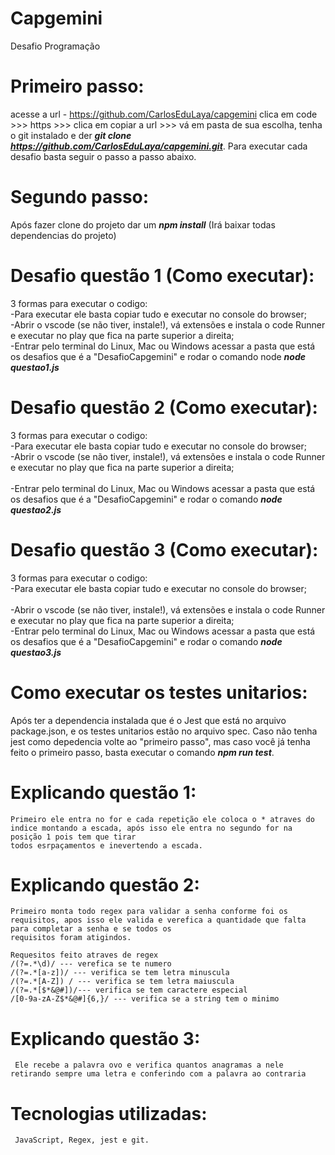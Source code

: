 # <h1>Capgemini</h1>
Desafio Programação

# Primeiro passo: 
   acesse a url - https://github.com/CarlosEduLaya/capgemini clica em code >>> https >>> clica em copiar a url >>> vá em pasta de sua escolha, tenha o git instalado e der 
   <strong><i>git clone https://github.com/CarlosEduLaya/capgemini.git</i></strong>. Para executar cada desafio basta seguir o passo a passo abaixo.
# Segundo passo: 
   Após fazer clone do projeto dar um <strong><i>npm install</i></strong> (Irá baixar todas dependencias do projeto)
# Desafio questão 1 (Como executar):
   3 formas para executar o codigo:
   <br>
     -Para executar ele basta copiar tudo e executar no console do browser; 
    <br> 
     -Abrir o vscode (se não tiver, instale!), vá extensões e instala o code Runner e executar no play que fica na parte superior a direita;
    <br>
     -Entrar pelo terminal do Linux, Mac ou Windows acessar a pasta que está os desafios que é a "DesafioCapgemini" e rodar o comando node <strong><i>node questao1.js</i></strong>

# Desafio questão 2 (Como executar):
   3 formas para executar o codigo:
   <br>
     -Para executar ele basta copiar tudo e executar no console do browser;
   <br>
     -Abrir o vscode (se não tiver, instale!), vá extensões e instala o code Runner e executar no play que fica na parte superior a direita;
   <br>  
     -Entrar pelo terminal do Linux, Mac ou Windows acessar a pasta que está os desafios que é a "DesafioCapgemini" e rodar o comando <strong><i>node questao2.js</i></strong>

# Desafio questão 3 (Como executar):
   3 formas para executar o codigo:
   <br>
     -Para executar ele basta copiar tudo e executar no console do browser; 
   <br>  
     -Abrir o vscode (se não tiver, instale!), vá extensões e instala o code Runner e executar no play que fica na parte superior a direita;
   <br> 
     -Entrar pelo terminal do Linux, Mac ou Windows acessar a pasta que está os desafios que é a "DesafioCapgemini" e rodar o comando <strong><i>node questao3.js</i></strong>

# Como executar os testes unitarios:
   Após ter a dependencia instalada que é o Jest que está no arquivo package.json, e os testes unitarios estão no arquivo spec. Caso não tenha jest como depedencia volte ao "primeiro passo", mas caso você já tenha feito o primeiro passo, basta executar o comando <strong><i>npm run test</i></strong>.    

# Explicando questão 1: 
    Primeiro ele entra no for e cada repetição ele coloca o * atraves do indice montando a escada, após isso ele entra no segundo for na posição 1 pois tem que tirar
    todos esrpaçamentos e inevertendo a escada.
# Explicando questão 2: 
    Primeiro monta todo regex para validar a senha conforme foi os requisitos, apos isso ele valida e verefica a quantidade que falta para completar a senha e se todos os 
    requisitos foram atigindos. 

    Requesitos feito atraves de regex
    /(?=.*\d)/ --- verefica se te numero
    /(?=.*[a-z])/ --- verifica se tem letra minuscula 
    /(?=.*[A-Z]) / --- verifica se tem letra maiuscula 
    /(?=.*[$*&@#])/--- verifica se tem caractere especial
    /[0-9a-zA-Z$*&@#]{6,}/ --- verifica se a string tem o minimo 

# Explicando questão 3: 
     Ele recebe a palavra ovo e verifica quantos anagramas a nele retirando sempre uma letra e conferindo com a palavra ao contraria 
     
# Tecnologias utilizadas:
     JavaScript, Regex, jest e git.     
     
